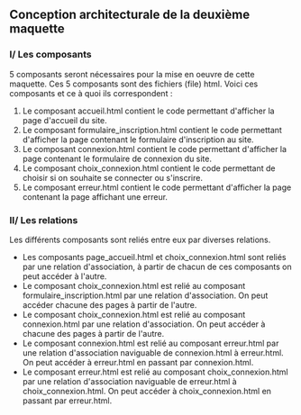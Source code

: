 ## Conception architecturale de la deuxième maquette
### I/ Les composants

5 composants seront nécessaires pour la mise en oeuvre de cette maquette. Ces 5 composants sont des fichiers (file) html.
Voici ces composants et ce à quoi ils correspondent :
1. Le composant accueil.html contient le code permettant d'afficher la page d'accueil du site.
2. Le composant formulaire_inscription.html contient le code permettant d'afficher la page contenant le formulaire d'inscription au site.
3. Le composant connexion.html contient le code permettant d'afficher la page contenant le formulaire de connexion du site.
4. Le composant choix_connexion.html contient le code permettant de choisir si on souhaite se connecter ou s'inscrire.
5. Le composant erreur.html contient le code permettant d'afficher la page contenant la page affichant une erreur.

### II/ Les relations

Les différents composants sont reliés entre eux par diverses relations.
+ Les composants page_accueil.html et choix_connexion.html sont reliés par une relation d'association, à partir de chacun de ces composants on peut accéder à l'autre.
+ Le composant choix_connexion.html est relié au composant formulaire_inscription.html par une relation d'association. On peut accéder chacune des pages à partir de l'autre.
+ Le composant choix_connexion.html est relié au composant connexion.html par une relation d'association. On peut accéder à chacune des pages à partir de l'autre.
+ Le composant connexion.html est relié au composant erreur.html par une relation d'association naviguable de connexion.html à erreur.html. On peut accéder à erreur.html en passant par connexion.html.
+ Le composant erreur.html est relié au composant choix_connexion.html par une relation d'association naviguable de erreur.html à choix_connexion.html. On peut accéder à choix_connexion.html en passant par erreur.html.

